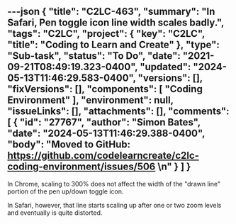 ---json
{
  "title": "C2LC-463",
  "summary": "In Safari, Pen toggle icon line width scales badly.",
  "tags": "C2LC",
  "project": {
    "key": "C2LC",
    "title": "Coding to Learn and Create"
  },
  "type": "Sub-task",
  "status": "To Do",
  "date": "2021-09-21T08:49:19.323-0400",
  "updated": "2024-05-13T11:46:29.583-0400",
  "versions": [],
  "fixVersions": [],
  "components": [
    "Coding Environment"
  ],
  "environment": null,
  "issueLinks": [],
  "attachments": [],
  "comments": [
    {
      "id": "27767",
      "author": "Simon Bates",
      "date": "2024-05-13T11:46:29.388-0400",
      "body": "Moved to GitHub: <https://github.com/codelearncreate/c2lc-coding-environment/issues/506>&#x20;\n"
    }
  ]
}
---
In Chrome, scaling to 300% does not affect the width of the "drawn line" portion of the pen up/down toggle icon.

<!-- media: file be4c4965-63b6-4d9a-b177-cd74f8bd822a -->

In Safari, however, that line starts scaling up after one or two zoom levels and eventually is quite distorted.

<!-- media: file cc6fba2b-84c6-47ac-a3ff-414351ccd9ed -->

        